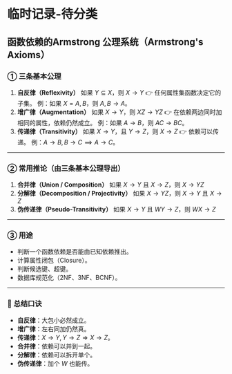 # 临时记录-待分类

## 函数依赖的Armstrong 公理系统（Armstrong's Axioms）

### ① 三条基本公理

1. **自反律（Reflexivity）**
    如果 $Y \subseteq X$，则 $X \to Y$
    👉 任何属性集函数决定它的子集。
    例：如果 $X = {A, B}$，则 ${A, B} \to {A}$。
2. **增广律（Augmentation）**
    如果 $X \to Y$，则 $XZ \to YZ$
    👉 在依赖两边同时加相同的属性，依赖仍然成立。
    例：如果 $A \to B$，则 $AC \to BC$。
3. **传递律（Transitivity）**
    如果 $X \to Y$，且 $Y \to Z$，则 $X \to Z$
    👉 依赖可以传递。
    例：$A \to B, B \to C \implies A \to C$。

------

### ② 常用推论（由三条基本公理导出）

1. **合并律（Union / Composition）**
    如果 $X \to Y$ 且 $X \to Z$，则 $X \to YZ$
2. **分解律（Decomposition / Projectivity）**
    如果 $X \to YZ$，则 $X \to Y$ 且 $X \to Z$
3. **伪传递律（Pseudo-Transitivity）**
    如果 $X \to Y$ 且 $WY \to Z$，则 $WX \to Z$

------

### ③ 用途

- 判断一个函数依赖是否能由已知依赖推出。
- 计算属性闭包（Closure）。
- 判断候选键、超键。
- 数据库规范化（2NF、3NF、BCNF）。

------

### 📖 总结口诀

- **自反律**：大包小必然成立。
- **增广律**：左右同加仍然真。
- **传递律**：$X \to Y, Y \to Z \Rightarrow X \to Z$。
- **合并律**：依赖可以并到一起。
- **分解律**：依赖可以拆开单个。
- **伪传递律**：加个 $W$ 也能传。
